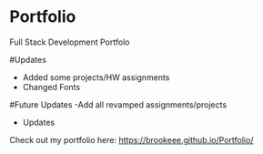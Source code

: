 # Portfolio

Full Stack Development Portfolo
 
#Updates 
- Added some projects/HW assignments 
- Changed Fonts

#Future Updates 
-Add all revamped assignments/projects
- Updates 

Check out my portfolio here: https://brookeee.github.io/Portfolio/
